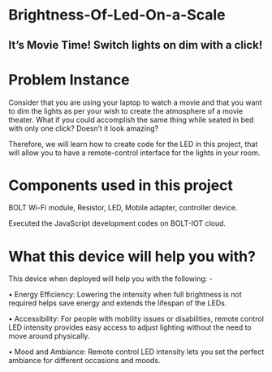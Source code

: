 # Brightness-Of-Led-On-a-Scale
## It’s Movie Time! Switch lights on dim with a click!

# Problem Instance
Consider that you are using your laptop to watch a movie and that you want to dim the lights as per your wish to create the atmosphere of a movie theater. What if you could accomplish the same thing while seated in bed with only one click? Doesn’t it look amazing?

Therefore, we will learn how to create code for the LED in this project, that will allow you to have a remote-control interface for the lights in your room.

# Components used in this project
BOLT Wi-Fi module, Resistor, LED, Mobile adapter, controller device. 

Executed the JavaScript development codes on BOLT-IOT cloud.

# What this device will help you with?
This device when deployed will help you with the following: -

•	Energy Efficiency: Lowering the intensity when full brightness is not required helps save energy and extends the lifespan of the LEDs.

•	Accessibility: For people with mobility issues or disabilities, remote control LED intensity provides easy access to adjust lighting without the need to move around physically.

•	Mood and Ambiance: Remote control LED intensity lets you set the perfect ambiance for different occasions and moods.
